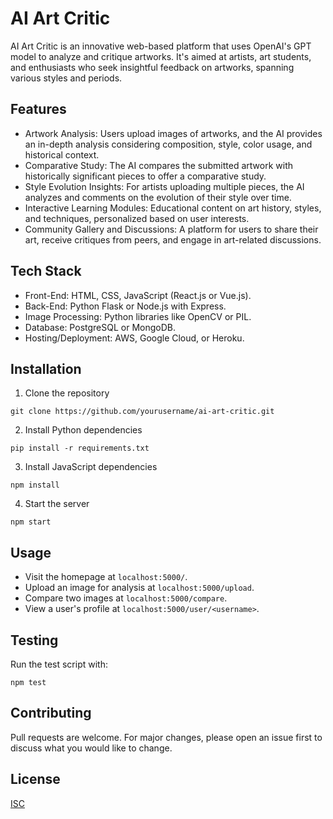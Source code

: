 # AI Art Critic

AI Art Critic is an innovative web-based platform that uses OpenAI's GPT model to analyze and critique artworks. It's aimed at artists, art students, and enthusiasts who seek insightful feedback on artworks, spanning various styles and periods.

## Features

- Artwork Analysis: Users upload images of artworks, and the AI provides an in-depth analysis considering composition, style, color usage, and historical context.
- Comparative Study: The AI compares the submitted artwork with historically significant pieces to offer a comparative study.
- Style Evolution Insights: For artists uploading multiple pieces, the AI analyzes and comments on the evolution of their style over time.
- Interactive Learning Modules: Educational content on art history, styles, and techniques, personalized based on user interests.
- Community Gallery and Discussions: A platform for users to share their art, receive critiques from peers, and engage in art-related discussions.

## Tech Stack

- Front-End: HTML, CSS, JavaScript (React.js or Vue.js).
- Back-End: Python Flask or Node.js with Express.
- Image Processing: Python libraries like OpenCV or PIL.
- Database: PostgreSQL or MongoDB.
- Hosting/Deployment: AWS, Google Cloud, or Heroku.

## Installation

1. Clone the repository
```
git clone https://github.com/yourusername/ai-art-critic.git
```
2. Install Python dependencies
```
pip install -r requirements.txt
```
3. Install JavaScript dependencies
```
npm install
```
4. Start the server
```
npm start
```

## Usage

- Visit the homepage at `localhost:5000/`.
- Upload an image for analysis at `localhost:5000/upload`.
- Compare two images at `localhost:5000/compare`.
- View a user's profile at `localhost:5000/user/<username>`.

## Testing

Run the test script with:
```
npm test
```

## Contributing

Pull requests are welcome. For major changes, please open an issue first to discuss what you would like to change.

## License

[ISC](https://choosealicense.com/licenses/isc/)
